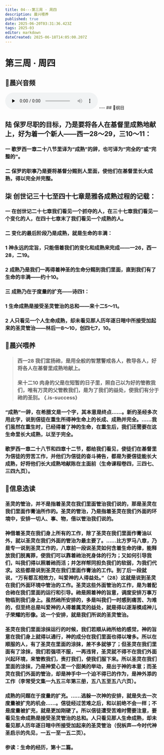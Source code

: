 ```yaml
---
title: 04---第三周 · 周四
description: 晨兴喂养
published: true
date: 2025-06-20T03:31:36.423Z
tags: 2025-03
editor: markdown
dateCreated: 2025-06-18T14:05:00.207Z
---
```


# 第三周 · 周四
## 🎵晨兴音频
<audio id="audio" controls="" preload="none">
      <source id="mp3" src="/2025-03/week3/week3day4.mp3">
</audio>
---
## 📖纲目

## 陆    保罗尽职的目标，乃是要将各人在基督里成熟地献上，好为着一个新人——西一28～29，三10～11：

### 一    歌罗西一章二十八节里译为“成熟”的辞，也可译为“完全的”或“完整的”。

### 二    保罗的职事乃是要将基督分赐到人里面，使他们在基督里长大成熟，得以完全并完整。

## 柒    创世记三十七至四十七章是雅各成熟过程的记载：

### 一    在创世记二十七章我们看见一个抓夺的人，在三十七章我们看见一个变化的人，在四十七章末了我们看见一个成熟的人。

### 二    变化的最后阶段乃是成熟，就是生命的丰满：

### 1    神永远的定旨，只能借着我们的变化和成熟来完成——一26，西一28，二19。

### 2    成熟乃是我们一再得着神圣的生命分赐到我们里面，直到我们有了生命的丰满——约十10。

### 三    成熟乃在于度量的扩充——诗四1：

### 1    生命成熟是接受圣灵管治的总和——来十二5～11。

### 2    人只看见一个人生命成熟，却未看见那人历年逐日暗中所接受加起来的圣灵管治——林后一8～10，创四七7，10。

## 📖晨兴喂养

>### **西一28**    **我们宣扬祂，是用全般的智慧警戒各人，教导各人，好将各人在基督里成熟地献上。**
>
>### **来十二10**    **肉身的父是在短暂的日子里，照自己以为好的管教我们，唯有万灵的父管教我们，是为了我们的益处，使我们有分于祂的圣别。** {.is-success}

### “成熟”一辞，在希腊文是一个字，其本意是终点……。新约圣经多次用此字，说到信徒在重生所得神生命上的长成、成熟并完全。……我们虽然在重生时，已经得着了神的生命，在重生后，我们还需要在这生命里长大成熟，以至于完全。

### 歌罗西一章二十八节和四章十二节，都给我们看见，使徒们在基督里为信徒的劳苦工作，并他们为信徒的奋斗祷告，都是为要信徒能长大成熟，好将他们长大成熟地献陈在主面前（生命课程卷四，三四七、三四九页）。

## 📖信息选读

### 圣灵的管治，并不是指着圣灵在我们里面管治我们说的，那是圣灵在我们里面作膏油所作的。圣灵的管治，乃是指着圣灵在我们外面的环境中，安排一切人、事、物，借以管治我们说的。

### 神借着圣灵在我们身上所有的工作，除了圣灵在我们里面作膏油以外，就以圣灵在我们外面的管治为最主要了。……比方罗马八章，乃是专一说到圣灵工作的，八章前一段说圣灵如何含着生命的律，能释放我们脱离罪，使我们可以靠着祂治死身体的行为；又如何引导我们，叫我们得以照着祂而活；并怎样帮同担负我们的软弱，为我们代求。这些都是说到圣灵在我们里面作膏油的工作。到了后一段就说，“万有都互相效力，叫爱神的人得益处。”（28）这就是说到圣灵在我们外面环境中管治的工作。圣灵这些外面管治的工作，是为着配合祂在我们里面的运行和引导。祂是照着神的旨意，调度安排万事万物临到我们身上。虽然祂所安排的，多是叫我们一时感到痛苦、为难的，但至终总是叫爱神的人得着属灵的益处，就是得以逐渐模成神儿子荣耀的形像。这一个安排，就是我们所说的圣灵管治。

### 圣灵在我们里面涂抹运行的时候，我们若顺从祂所给的感觉，神的旨意在我们身上就得以通行，神的成分在我们里面也得以增多。所以在顺服的人，有了圣灵在里面的涂抹，差不多就够了；但圣灵在我们里面有了涂抹，我们若强项不服，一再违背，圣灵就不得不在我们外面兴起环境，来管教我们，责打我们，使我们服下来。所以圣灵在我们里面的涂抹，乃是神爱心里一个甜美的举动，是出于神的本意；而圣灵在我们外面的管治，却是神手中一个迫不得已的作为，是神外添的工作（李常受文集一九五三年第三册，五八五至五八六页）。

### 成熟的问题在于度量的扩充。……逃躲一次神的安排，就是失去一次度量被扩充的机会……。信徒经过苦难之后，和以前绝不会一样；不是度量被扩充，就是更加刚硬了。所以信徒遭受苦难时需要注意，要看见生命成熟是接受圣灵管治的总和。人只看见那人生命成熟，却未看见那人历年逐日暗中所接受加起来的圣灵管治（倪柝声—今时代神圣启示的先见，一五一至一五二页）。

### 参读：生命的经历，第十二篇。
<!-- Google tag (gtag.js) -->
<script async src="https://www.googletagmanager.com/gtag/js?id=G-1P8709Z16T"></script>
<script>
  window.dataLayer = window.dataLayer || [];
  function gtag(){dataLayer.push(arguments);}
  gtag('js', new Date());

  gtag('config', 'G-1P8709Z16T');
</script>